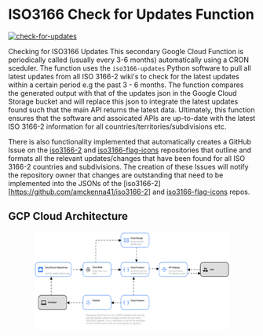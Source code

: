 # ISO3166 Check for Updates Function

[![check-for-updates](https://github.com/amckenna41/iso3166-updates/workflows/Check%20for%20ISO3166%20Updates/badge.svg)](https://github.com/amckenna41/iso3166-updates/actions?query=workflowCheck%20for%20ISO3166%20Updates)

Checking for ISO3166 Updates
This secondary Google Cloud Function is periodically called (usually every 3-6 months) automatically using a CRON sceduler. The function uses the `iso3166-updates` Python software to pull all latest updates from all ISO 3166-2 wiki's to check for the latest updates within a certain period e.g the past 3 - 6 months. The function compares the generated output with that of the updates json in the Google Cloud Storage bucket and will replace this json to integrate the latest updates found such that the main API returns the latest data. Ultimately, this function ensures that the software and assoicated APIs are up-to-date with the latest ISO 3166-2 information for all countries/territories/subdivisions etc. 

There is also functionality implemented that automatically creates a GitHub Issue on the [iso3166-2](https://github.com/amckenna41/iso3166-2) and [iso3166-flag-icons](https://github.com/amckenna41/iso3166-flag-icons) repositories that outline and formats all the relevant updates/changes that have been found for all ISO 3166-2 countries and subdivisions. The creation of these Issues will notify the repository owner that changes are outstanding that need to be implemented into the JSONs of the [iso3166-2][https://github.com/amckenna41/iso3166-2] and [iso3166-flag-icons](https://github.com/amckenna41/iso3166-flag-icons) repos. 

GCP Cloud Architecture 
------------------------

<p align="center">
  <img src="https://raw.githubusercontent.com/amckenna41/iso3166-updates/main/iso3166-updates-api/gcp_cloud_arch.png" alt="gcp_arch" height="200" width="400"/>
</p>